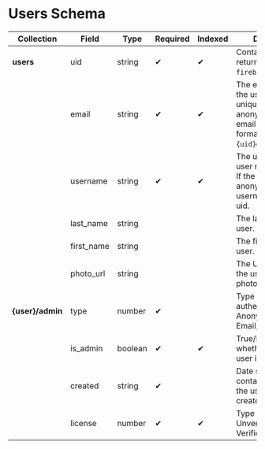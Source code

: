 # Users Schema

|Collection|Field|Type|Required|Indexed|Description|
|---|---|---|---|---|---|
|**users**|uid|string|✔︎|✔︎|Contains the value returned from `firebase.auth().uid`.|
||email|string|✔︎|✔︎|The email address of the user must be unique. If the user is anonymous, the email should be formatted `{uid}@anon`.|
||username|string|✔︎|✔︎|The username of the user must be unique. If the user is anonymous, the username is their uid.|
||last_name|string|||The last name of the user.|
||first_name|string|||The first name of the user.|
||photo_url|string|||The URL location for the user's avatar photo.|
|**{user}/admin**|type|number|✔︎||Type of authentication: (0) Anonymous, (1) Email, (2) Google.|
||is_admin|boolean|✔︎|✔︎|True/False value for whether or not this user is an admin.|
||created|string|✔︎||Date string containing the date the user was created.|
||license|number|✔︎|✔︎|Type of license: (0) Unverified, (1) Verified|

